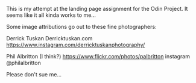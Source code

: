 This is my attempt at the landing page assignment for the Odin Project. It seems like it all kinda works  to me...

Some image attributions go out to these fine photographers:

Derrick Tuskan
Derricktuskan.com
https://www.instagram.com/derricktuskanphotography/

Phil Albritton (I think?)
https://www.flickr.com/photos/palbritton
instagram @philalbritton

Please don't sue me...